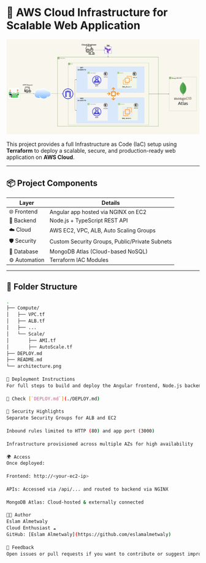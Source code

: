 # 🚀 AWS Cloud Infrastructure for Scalable Web Application

![Infrastructure Diagram](./architecture.png)

This project provides a full Infrastructure as Code (IaC) setup using **Terraform** to deploy a scalable, secure, and production-ready web application on **AWS Cloud**.

---

## 📦 Project Components

| Layer         | Details                                           |
|---------------|---------------------------------------------------|
| 🌐 Frontend    | Angular app hosted via NGINX on EC2              |
| 🧰 Backend     | Node.js + TypeScript REST API                    |
| ☁️ Cloud       | AWS EC2, VPC, ALB, Auto Scaling Groups           |
| 🛡️ Security     | Custom Security Groups, Public/Private Subnets |
| 💾 Database    | MongoDB Atlas (Cloud-based NoSQL)               |
| ⚙️ Automation   | Terraform IAC Modules                           |

---

## 📁 Folder Structure

```bash
.
├── Compute/
│   ├── VPC.tf
│   ├── ALB.tf
│   ├── ...
│   └── Scale/
│       ├── AMI.tf
│       ├── AutoScale.tf
├── DEPLOY.md
├── README.md
└── architecture.png

📘 Deployment Instructions
For full steps to build and deploy the Angular frontend, Node.js backend, configure NGINX, and Terraform setup:

📄 Check [`DEPLOY.md`](./DEPLOY.md)

🔐 Security Highlights
Separate Security Groups for ALB and EC2

Inbound rules limited to HTTP (80) and app port (3000)

Infrastructure provisioned across multiple AZs for high availability

🌍 Access
Once deployed:

Frontend: http://<your-ec2-ip>

APIs: Accessed via /api/... and routed to backend via NGINX

MongoDB Atlas: Cloud-hosted & externally connected

👨‍💻 Author
Eslam Almetwaly
Cloud Enthusiast ☁
GitHub: [Eslam Almetwaly](https://github.com/eslamalmetwaly)

📝 Feedback
Open issues or pull requests if you want to contribute or suggest improvements.

